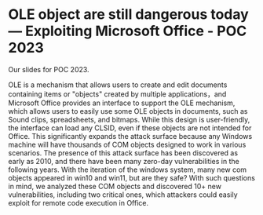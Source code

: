 # OLE object are still dangerous today — Exploiting Microsoft Office - POC 2023



Our slides for POC 2023. 


OLE is a mechanism that allows users to create and edit documents containing items or "objects" created by multiple applications，and Microsoft Office provides an interface to support the OLE mechanism, which allows users to easily use some OLE objects in documents, such as Sound clips, spreadsheets, and bitmaps. While this design is user-friendly, the interface can load any CLSID, even if these objects are not intended for Office. This significantly expands the attack surface because any Windows machine will have thousands of COM objects designed to work in various scenarios. The presence of this attack surface has been discovered as early as 2010, and there have been many zero-day vulnerabilities in the following years. With the iteration of the windows system, many new com objects appeared in win10 and win11, but are they safe? With such questions in mind, we analyzed these COM objects and discovered 10+ new vulnerabilities, including two critical ones, which attackers could easily exploit for remote code execution in Office.


